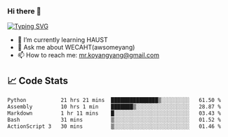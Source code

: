 ### Hi there 👋

[![Typing SVG](https://readme-typing-svg.herokuapp.com?color=%23F78A63&lines=Here+are+some+ideas+to+get+you+started%3A)](https://git.io/typing-svg)

- 🌱 I’m currently learning HAUST
- 💬 Ask me about WECAHT(awsomeyang)
- 📫 How to reach me: mr.koyangyang@gmail.com

## &#x1f4c8; Code Stats
<!--START_SECTION:waka-->

```txt
Python           21 hrs 21 mins  ███████████████▒░░░░░░░░░   61.50 %
Assembly         10 hrs 1 min    ███████▒░░░░░░░░░░░░░░░░░   28.87 %
Markdown         1 hr 11 mins    █░░░░░░░░░░░░░░░░░░░░░░░░   03.43 %
Bash             31 mins         ▒░░░░░░░░░░░░░░░░░░░░░░░░   01.52 %
ActionScript 3   30 mins         ▒░░░░░░░░░░░░░░░░░░░░░░░░   01.46 %
```

<!--END_SECTION:waka-->